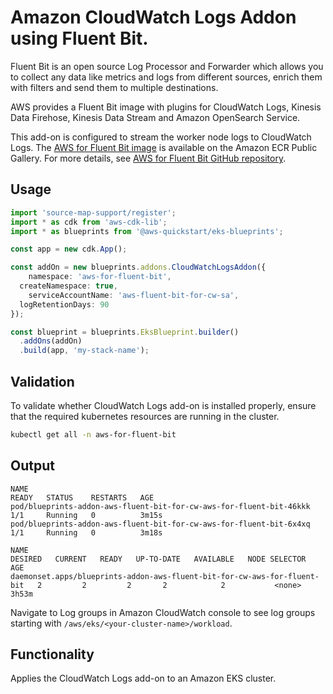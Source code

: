 # Amazon CloudWatch Logs Addon using Fluent Bit.

Fluent Bit is an open source Log Processor and Forwarder which allows you to collect any data like metrics and logs from different sources, enrich them with filters and send them to multiple destinations.

AWS provides a Fluent Bit image with plugins for CloudWatch Logs, Kinesis Data Firehose, Kinesis Data Stream and Amazon OpenSearch Service.

This add-on is configured to stream the worker node logs to CloudWatch Logs. The [AWS for Fluent Bit image](https://gallery.ecr.aws/aws-observability/aws-for-fluent-bit) is available on the Amazon ECR Public Gallery. For more details, see [AWS for Fluent Bit GitHub repository](https://github.com/aws/aws-for-fluent-bit).

## Usage

```typescript
import 'source-map-support/register';
import * as cdk from 'aws-cdk-lib';
import * as blueprints from '@aws-quickstart/eks-blueprints';

const app = new cdk.App();

const addOn = new blueprints.addons.CloudWatchLogsAddon({
	namespace: 'aws-for-fluent-bit',
  createNamespace: true,
	serviceAccountName: 'aws-fluent-bit-for-cw-sa',
  logRetentionDays: 90 
});

const blueprint = blueprints.EksBlueprint.builder()
  .addOns(addOn)
  .build(app, 'my-stack-name');
```

## Validation

To validate whether CloudWatch Logs add-on is installed properly, ensure that the required kubernetes resources are running in the cluster.

```bash
kubectl get all -n aws-for-fluent-bit
```

## Output

```
NAME                                                                  READY   STATUS    RESTARTS   AGE
pod/blueprints-addon-aws-fluent-bit-for-cw-aws-for-fluent-bit-46kkk   1/1     Running   0          3m15s
pod/blueprints-addon-aws-fluent-bit-for-cw-aws-for-fluent-bit-6x4xq   1/1     Running   0          3m18s

NAME                                                                       DESIRED   CURRENT   READY   UP-TO-DATE   AVAILABLE   NODE SELECTOR   AGE
daemonset.apps/blueprints-addon-aws-fluent-bit-for-cw-aws-for-fluent-bit   2         2         2       2            2           <none>          3h53m
```

Navigate to Log groups in Amazon CloudWatch console to see log groups starting with `/aws/eks/<your-cluster-name>/workload`.

## Functionality

Applies the CloudWatch Logs add-on to an Amazon EKS cluster. 
